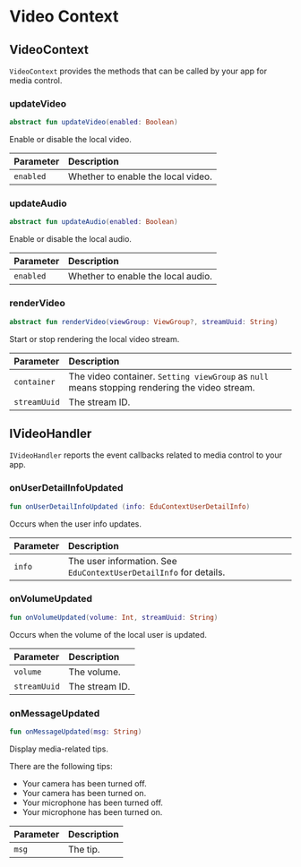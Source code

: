 # Video Context

## VideoContext

`VideoContext` provides the methods that can be called by your app for media control.

### updateVideo

```kotlin
abstract fun updateVideo(enabled: Boolean)
```

Enable or disable the local video.

| Parameter | Description |
| :-------- | :----------------- |
| `enabled` | Whether to enable the local video. |

### updateAudio

```kotlin
abstract fun updateAudio(enabled: Boolean)
```

Enable or disable the local audio.

| Parameter | Description |
| :-------- | :----------------- |
| `enabled` | Whether to enable the local audio. |

### renderVideo

```kotlin
abstract fun renderVideo(viewGroup: ViewGroup?, streamUuid: String)
```

Start or stop rendering the local video stream.

| Parameter | Description |
| :----------- | :----------------------------------------------------- |
| `container` | The video container. `Setting viewGroup` as `null` means stopping rendering the video stream. |
| `streamUuid` | The stream ID. |

## IVideoHandler

`IVideoHandler` reports the event callbacks related to media control to your app.

### onUserDetailInfoUpdated

```kotlin
fun onUserDetailInfoUpdated (info: EduContextUserDetailInfo)
```

Occurs when the user info updates.

| Parameter | Description |
| :----- | :------------------------------------------ |
| `info` | The user information. See `EduContextUserDetailInfo` for details. |

### onVolumeUpdated

```kotlin
fun onVolumeUpdated(volume: Int, streamUuid: String)
```

Occurs when the volume of the local user is updated.

| Parameter | Description |
| :----------- | :------ |
| `volume` | The volume. |
| `streamUuid` | The stream ID. |

### onMessageUpdated

```kotlin
fun onMessageUpdated(msg: String)
```

Display media-related tips.

There are the following tips:

- Your camera has been turned off.
- Your camera has been turned on.
- Your microphone has been turned off.
- Your microphone has been turned on.

| Parameter | Description |
| :---- | :--------- |
| `msg` | The tip. |

